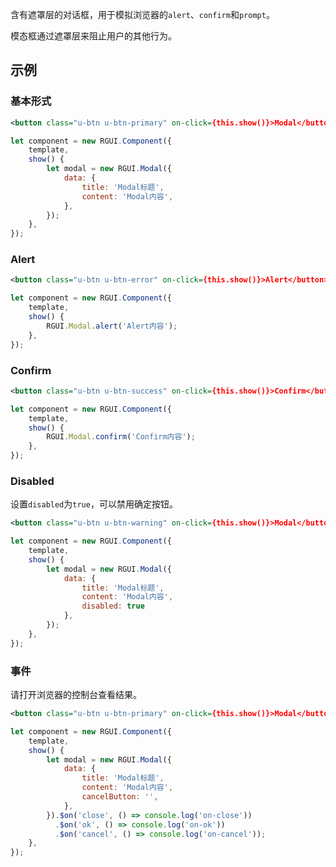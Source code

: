 含有遮罩层的对话框，用于模拟浏览器的`alert`、`confirm`和`prompt`。

模态框通过遮罩层来阻止用户的其他行为。

## 示例
### 基本形式

<div class="m-example"></div>

```xml
<button class="u-btn u-btn-primary" on-click={this.show()}>Modal</button>
```

```javascript
let component = new RGUI.Component({
    template,
    show() {
        let modal = new RGUI.Modal({
            data: {
                title: 'Modal标题',
                content: 'Modal内容',
            },
        });
    },
});
```

### Alert

<div class="m-example"></div>

```xml
<button class="u-btn u-btn-error" on-click={this.show()}>Alert</button>
```

```javascript
let component = new RGUI.Component({
    template,
    show() {
        RGUI.Modal.alert('Alert内容');
    },
});
```

### Confirm

<div class="m-example"></div>

```xml
<button class="u-btn u-btn-success" on-click={this.show()}>Confirm</button>
```

```javascript
let component = new RGUI.Component({
    template,
    show() {
        RGUI.Modal.confirm('Confirm内容');
    },
});
```

### Disabled

设置`disabled`为`true`，可以禁用确定按钮。

<div class="m-example"></div>

```xml
<button class="u-btn u-btn-warning" on-click={this.show()}>Modal</button>
```

```javascript
let component = new RGUI.Component({
    template,
    show() {
        let modal = new RGUI.Modal({
            data: {
                title: 'Modal标题',
                content: 'Modal内容',
                disabled: true
            },
        });
    },
});
```

### 事件

请打开浏览器的控制台查看结果。

<div class="m-example"></div>

```xml
<button class="u-btn u-btn-primary" on-click={this.show()}>Modal</button>
```

```javascript
let component = new RGUI.Component({
    template,
    show() {
        let modal = new RGUI.Modal({
            data: {
                title: 'Modal标题',
                content: 'Modal内容',
                cancelButton: '',
            },
        }).$on('close', () => console.log('on-close'))
          .$on('ok', () => console.log('on-ok'))
          .$on('cancel', () => console.log('on-cancel'));
    },
});
```

